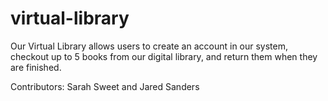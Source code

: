 # virtual-library
Our Virtual Library allows users to create an account in our system, checkout up to 5 books from our digital library, and return them when they are finished.

Contributors: Sarah Sweet and Jared Sanders
